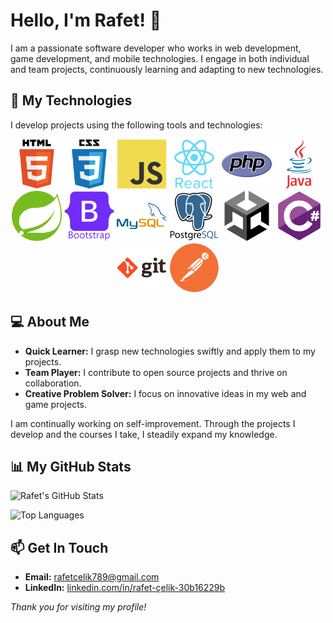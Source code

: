 # Hello, I'm Rafet! 👋

I am a passionate software developer who works in web development, game development, and mobile technologies. I engage in both individual and team projects, continuously learning and adapting to new technologies.

## 🚀 My Technologies

I develop projects using the following tools and technologies:

<p align="center">
  <img src="https://raw.githubusercontent.com/devicons/devicon/master/icons/html5/html5-original-wordmark.svg" alt="HTML5" width="80" height="80"/>
  <img src="https://raw.githubusercontent.com/devicons/devicon/master/icons/css3/css3-original-wordmark.svg" alt="CSS3" width="80" height="80"/>
  <img src="https://raw.githubusercontent.com/devicons/devicon/master/icons/javascript/javascript-original.svg" alt="JavaScript" width="80" height="80"/>
  <img src="https://raw.githubusercontent.com/devicons/devicon/master/icons/react/react-original-wordmark.svg" alt="React" width="80" height="80"/>
  <img src="https://raw.githubusercontent.com/devicons/devicon/master/icons/php/php-original.svg" alt="PHP" width="80" height="80"/>
  <img src="https://raw.githubusercontent.com/devicons/devicon/master/icons/java/java-original-wordmark.svg" alt="Java" width="80" height="80"/>
  <img src="https://raw.githubusercontent.com/devicons/devicon/master/icons/spring/spring-original.svg" alt="Spring Boot" width="80" height="80"/>
  <img src="https://raw.githubusercontent.com/devicons/devicon/master/icons/bootstrap/bootstrap-plain-wordmark.svg" alt="Bootstrap" width="80" height="80"/>
  <img src="https://raw.githubusercontent.com/devicons/devicon/master/icons/mysql/mysql-original-wordmark.svg" alt="MySQL" width="80" height="80"/>
  <img src="https://raw.githubusercontent.com/devicons/devicon/master/icons/postgresql/postgresql-original-wordmark.svg" alt="PostgreSQL" width="80" height="80"/>
  <img src="https://raw.githubusercontent.com/devicons/devicon/master/icons/unity/unity-original.svg" alt="Unity" width="80" height="80"/>
  <img src="https://raw.githubusercontent.com/devicons/devicon/master/icons/csharp/csharp-original.svg" alt="C#" width="80" height="80"/>
  <img src="https://raw.githubusercontent.com/devicons/devicon/master/icons/git/git-original-wordmark.svg" alt="Git" width="80" height="80"/>
  <img src="https://raw.githubusercontent.com/devicons/devicon/master/icons/postman/postman-original.svg" alt="Postman" width="80" height="80"/>
</p>

## 💻 About Me

- **Quick Learner:** I grasp new technologies swiftly and apply them to my projects.
- **Team Player:** I contribute to open source projects and thrive on collaboration.
- **Creative Problem Solver:** I focus on innovative ideas in my web and game projects.

I am continually working on self-improvement. Through the projects I develop and the courses I take, I steadily expand my knowledge.

## 📊 My GitHub Stats

![Rafet's GitHub Stats](https://github-readme-stats.vercel.app/api?username=rafettcelikk&show_icons=true&theme=radical)

![Top Languages](https://github-readme-stats.vercel.app/api/top-langs/?username=rafettcelikk&layout=compact&theme=radical)

## 📫 Get In Touch

- **Email:** [rafetcelik789@gmail.com](mailto:rafetcelik789@gmail.com)
- **LinkedIn:** [linkedin.com/in/rafet-çelik-30b16229b](https://linkedin.com/in/rafet-çelik-30b16229b)

_Thank you for visiting my profile!_
